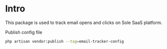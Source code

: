 # Intro 

This package is used to track email opens and clicks on Sole SaaS platform.

Publish config file 
```bash
php artisan vendor:publish --tag=email-tracker-config
```
